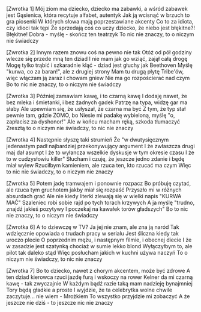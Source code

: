 [Zwrotka 1]
Mój ziom ma dziecko, dziecko ma zabawki, a wśród zabawek jest
Gąsienica, która recytuje alfabet, autentyk
Jak ją wcisnąć w brzuch to gra piosenki
W których słowa mają poprzestawiane akcenty
Co to za idiota, czy idioci tak tępi
Że sprzedają coś co uczy dziecko, że niebo jest błękitne?!
Błękitne! Dobra - myślę - skończ ten teatrzyk
To nic nie znaczy, to o niczym nie świadczy

[Zwrotka 2]
Innym razem znowu coś na pewno nie tak
Otóż od pół godziny wlecze się przede mną ten dziad
I nie mam jak go wziąć, zajął całą drogę
Mogę tylko trąbić i szkaradnie kląć - dziad jest głuchy jak Beethoven
Myślę "kurwa, co za baran!", ale z drugiej strony
Mam tu drugą płytę Tribe'ów, więc włączam ją zaraz i chowam gniew
Nie ma go rozpościerać nad czym
Bo to nic nie znaczy, to o niczym nie świadczy

[Zwrotka 3]
Później zamawiam kawę, i to czarną kawę
I dodaję nawet, że bez mleka i śmietanki, i bez żadnych gadek
Patrzę na typa, widzę gar ma słaby
Ale upewniam się, że usłyszał, że czarna ma być
Z tym, że typ stał pewnie tam, gdzie ZOMO, bo
Niesie mi padakę wybieloną, myślę "o, zapłacisz za dyshonor!"
Ale w końcu macham ręką, szkoda tłumaczyć
Zresztą to o niczym nie świadczy, to nic nie znaczy

[Zwrotka 4]
Następnie słyszę taki strumień
Że "w dwutysięcznym jedenastym padł najbardziej przekonywujący argument
I że zwłaszcza drugi maj dał asumpt
I że to wyłancza wszelkie dyskusje w tym okresie czasu
I że to w cudzysłowiu killer"
Słucham i czuję, że jeszcze jedno zdanie i będę miał wylew
Rzuciłbym kamieniem, ale rzuca ten, kto rzucać ma czym
Więc to nic nie świadczy, to o niczym nie znaczy

[Zwrotka 5]
Potem jadę tramwajem i ponownie rozpacz
Bo próbuję czytać, ale rzuca tym gruchotem jakby miał się rozpaść
Przyszło mi w różnych absurdach grać
Ale nie kiedy literki zlewają się w wielki napis "KURWA MAĆ"
Szaleniec robi sobie rajd po tych torach krzywych
A ja myślę "trudno, znajdź jakieś pozytywy
I poczekaj na kawałek torów gładszych"
Bo to nic nie znaczy, to o niczym nie świadczy

[Zwrotka 6]
A to dziewczę w TV? Ja jej nie znam, ale zna ją naród
Tak wdzięcznie opowiada o trudach pracy w serialu
Jest śliczna kiedy tak uroczo plecie
O poprzednim mężu, i następnym filmie, i obecnej diecie
I że w zasadzie jest szatynką chociaż w sumie lekko blond
Wyłączyłbym to, ale pilot tak daleko stąd
Więc posłucham jakich w kuchni używa naczyń
To o niczym nie świadczy, to nic nie znaczy

[Zwrotka 7]
Bo to dziecko, nawet z chorym akcentem, może być zdrowe
A ten dziad kierowca rzuci jazdę furą i wskoczy na rower
Kelner da mi czarną kawę - tak zwyczajnie
W każdym bądź razie taką mam nadzieję bynajmniej
Tory będą gładkie a proste
I wyjdzie, że ta celebrytka wolne chwile zaczytuje... nie wiem - Mrożkiem
To wszystko przyjdzie mi zobaczyć
A że jeszcze nie dziś - to jeszcze nic nie znaczy
